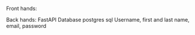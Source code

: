 Front hands:

Back hands:
FastAPI
Database postgres sql
Username, first and last name, email, password
